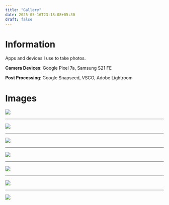 ```yaml
---
title: "Gallery"
date: 2025-05-16T23:18:08+05:30
draft: false
---
```


# Information

Apps and devices I use to take photos.

**Camera Devices**: Google Pixel 7a, Samsung S21 FE

**Post Processing**: Google Snapseed, VSCO, Adobe Lightroom

# Images

![](/photos/photo_khet_landscape.jpeg)

***

![](/photos/photo_maame.jpeg)

***

![](/photos/photo_moon_night_1.jpeg)

***

![](/photos/photo_moon_night_0.jpeg)

***

![](/photos/photo_lightning.jpeg)

***

![](/photos/photo_mushi.jpeg)

***

![](/photos/photo_uni_parking.jpeg)
